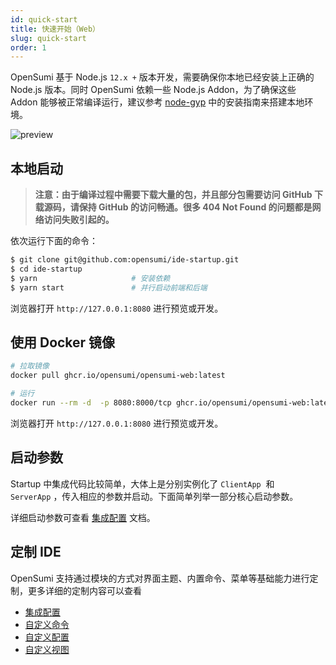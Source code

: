 ```yaml
---
id: quick-start
title: 快速开始（Web）
slug: quick-start
order: 1
---
```


OpenSumi 基于 Node.js `12.x +` 版本开发，需要确保你本地已经安装上正确的 Node.js 版本。同时 OpenSumi 依赖一些 Node.js Addon，为了确保这些 Addon 能够被正常编译运行，建议参考 [node-gyp](https://github.com/nodejs/node-gyp#installation) 中的安装指南来搭建本地环境。

![preview](https://img.alicdn.com/imgextra/i3/O1CN01uIRRRl1wmLkN9geV3_!!6000000006350-2-tps-2844-1830.png)

## 本地启动

> **注意：由于编译过程中需要下载大量的包，并且部分包需要访问 GitHub 下载源码，请保持 GitHub 的访问畅通。很多 404 Not Found 的问题都是网络访问失败引起的。**

依次运行下面的命令：

```bash
$ git clone git@github.com:opensumi/ide-startup.git
$ cd ide-startup
$ yarn					   # 安装依赖
$ yarn start		       # 并行启动前端和后端
```

浏览器打开 `http://127.0.0.1:8080` 进行预览或开发。

## 使用 Docker 镜像

```bash
# 拉取镜像
docker pull ghcr.io/opensumi/opensumi-web:latest

# 运行
docker run --rm -d  -p 8080:8000/tcp ghcr.io/opensumi/opensumi-web:latest
```

浏览器打开 `http://127.0.0.1:8080` 进行预览或开发。

## 启动参数

Startup 中集成代码比较简单，大体上是分别实例化了 `ClientApp`  和 `ServerApp` ，传入相应的参数并启动。下面简单列举一部分核心启动参数。

详细启动参数可查看 [集成配置](../universal-integrate-case/custom-config.zh.md) 文档。

## 定制 IDE

OpenSumi 支持通过模块的方式对界面主题、内置命令、菜单等基础能力进行定制，更多详细的定制内容可以查看

- [集成配置](../universal-integrate-case/custom-config.zh.md)
- [自定义命令](../universal-integrate-case/custom-command.zh.md)
- [自定义配置](../universal-integrate-case/custom-config.zh.md)
- [自定义视图](../universal-integrate-case/custom-view.zh.md)
